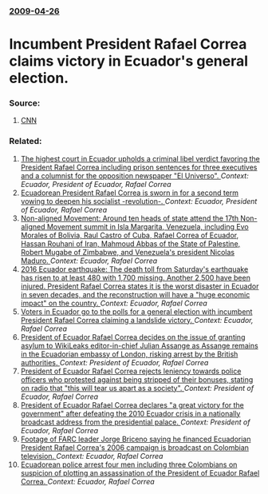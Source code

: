 ### [2009-04-26](/news/2009/04/26/index.md)

#  Incumbent President Rafael Correa claims victory in Ecuador's general election. 




### Source:

1. [CNN](http://edition.cnn.com/2009/WORLD/americas/04/26/ecuador.election/index.html)

### Related:

1. [The highest court in Ecuador upholds a criminal libel verdict favoring the President Rafael Correa including prison sentences for three executives and a columnist for the opposition newspaper "El Universo". ](/news/2012/02/16/the-highest-court-in-ecuador-upholds-a-criminal-libel-verdict-favoring-the-president-rafael-correa-including-prison-sentences-for-three-exec.md) _Context: Ecuador, President of Ecuador, Rafael Correa_
2. [ Ecuadorean President Rafael Correa is sworn in for a second term vowing to deepen his socialist -revolution-. ](/news/2009/08/10/ecuadorean-president-rafael-correa-is-sworn-in-for-a-second-term-vowing-to-deepen-his-socialist-revolution.md) _Context: Ecuador, President of Ecuador, Rafael Correa_
3. [Non-aligned Movement: Around ten heads of state attend the 17th Non-aligned Movement summit in Isla Margarita, Venezuela, including Evo Morales of Bolivia, Raul Castro of Cuba, Rafael Correa of Ecuador, Hassan Rouhani of Iran, Mahmoud Abbas of the State of Palestine, Robert Mugabe of Zimbabwe, and Venezuela's president Nicolas Maduro. ](/news/2016/09/17/non-aligned-movement-around-ten-heads-of-state-attend-the-17th-non-aligned-movement-summit-in-isla-margarita-venezuela-including-evo-mora.md) _Context: Ecuador, Rafael Correa_
4. [2016 Ecuador earthquake: The death toll from Saturday's earthquake has risen to at least 480 with 1,700 missing. Another 2,500 have been injured. President Rafael Correa states it is the worst disaster in Ecuador in seven decades, and the reconstruction will have a "huge economic impact" on the country. ](/news/2016/04/19/2016-ecuador-earthquake-the-death-toll-from-saturday-s-earthquake-has-risen-to-at-least-480-with-1-700-missing-another-2-500-have-been-inj.md) _Context: Ecuador, Rafael Correa_
5. [Voters in Ecuador go to the polls for a general election with incumbent President Rafael Correa claiming a landslide victory. ](/news/2013/02/17/voters-in-ecuador-go-to-the-polls-for-a-general-election-with-incumbent-president-rafael-correa-claiming-a-landslide-victory.md) _Context: Ecuador, Rafael Correa_
6. [President of Ecuador Rafael Correa decides on the issue of granting asylum to WikiLeaks editor-in-chief Julian Assange as Assange remains in the Ecuadorian embassy of London, risking arrest by the British authorities. ](/news/2012/06/21/president-of-ecuador-rafael-correa-decides-on-the-issue-of-granting-asylum-to-wikileaks-editor-in-chief-julian-assange-as-assange-remains-in.md) _Context: President of Ecuador, Rafael Correa_
7. [President of Ecuador Rafael Correa rejects leniency towards police officers who protested against being stripped of their bonuses, stating on radio that "this will tear us apart as a society". ](/news/2010/10/24/president-of-ecuador-rafael-correa-rejects-leniency-towards-police-officers-who-protested-against-being-stripped-of-their-bonuses-stating-o.md) _Context: President of Ecuador, Rafael Correa_
8. [President of Ecuador Rafael Correa declares "a great victory for the government" after defeating the 2010 Ecuador crisis in a nationally broadcast address from the presidential palace. ](/news/2010/10/2/president-of-ecuador-rafael-correa-declares-a-great-victory-for-the-government-after-defeating-the-2010-ecuador-crisis-in-a-nationally-bro.md) _Context: President of Ecuador, Rafael Correa_
9. [ Footage of FARC leader Jorge Briceno saying he financed Ecuadorian President Rafael Correa's 2006 campaign is broadcast on Colombian television. ](/news/2009/07/17/footage-of-farc-leader-jorge-bricea-o-saying-he-financed-ecuadorian-president-rafael-correa-s-2006-campaign-is-broadcast-on-colombian-telev.md) _Context: Ecuador, Rafael Correa_
10. [ Ecuadorean police arrest four men including three Colombians on suspicion of plotting an assassination of the President of Ecuador Rafael Correa. ](/news/2008/06/12/ecuadorean-police-arrest-four-men-including-three-colombians-on-suspicion-of-plotting-an-assassination-of-the-president-of-ecuador-rafael-c.md) _Context: Ecuador, Rafael Correa_
